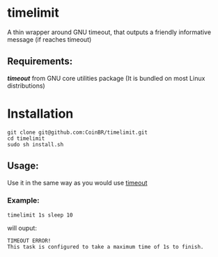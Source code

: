 # timelimit
A thin wrapper around GNU timeout, that outputs a friendly informative message (if reaches timeout)

## Requirements:
***timeout*** from GNU core utilities package (It is bundled on most Linux distributions)

# Installation
```
git clone git@github.com:CoinBR/timelimit.git
cd timelimit
sudo sh install.sh
```

## Usage:
Use it in the same way as you would use [timeout](https://www.gnu.org/software/coreutils/manual/html_node/timeout-invocation.html#timeout-invocation)

### Example:
```timelimit 1s sleep 10```

will ouput:
```
TIMEOUT ERROR!
This task is configured to take a maximum time of 1s to finish.
```
